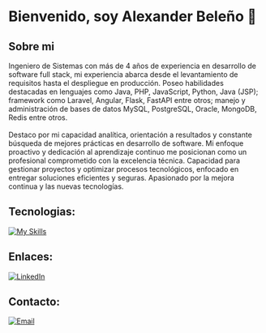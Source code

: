 # Bienvenido, soy Alexander Beleño 👋

## Sobre mi

Ingeniero de Sistemas con más de 4 años de experiencia en desarrollo de software full stack, mi experiencia abarca desde el levantamiento de requisitos hasta el despliegue en producción. Poseo habilidades destacadas en lenguajes como Java, PHP, JavaScript, Python, Java (JSP); framework como Laravel, Angular, Flask, FastAPI entre otros; manejo y administración de bases de datos MySQL, PostgreSQL, Oracle, MongoDB, Redis entre otros. 
</br></br>
Destaco por mi capacidad analítica, orientación a resultados y constante búsqueda de mejores prácticas en desarrollo de software. Mi enfoque proactivo y dedicación al aprendizaje continuo me posicionan como un profesional comprometido con la excelencia técnica. Capacidad para gestionar proyectos y optimizar procesos tecnológicos, enfocado en entregar soluciones eficientes y seguras. Apasionado por la mejora continua y las nuevas tecnologías.

## Tecnologias:

[![My Skills](https://skillicons.dev/icons?i=html,css,js,php,laravel,py,flask,fastapi,ts,angular,androidstudio,anaconda,aws,azure,bash,bitbucket,bootstrap,dart,django,docker,dotnet,eclipse,electron,figma,flutter,git,github,gitlab,ai,java,jquery,linux,mongodb,mysql,nginx,nodejs,postgres,redis,sqlite,selenium,tailwind)](https://skillicons.dev)

## Enlaces:
[![LinkedIn](https://img.shields.io/badge/LinkedIn-@AlexanderBeleño-487FCF?style=for-the-badge&logo=LinkedIn&logoColor=white&labelColor=101010)](https://www.linkedin.com/in/alexander-beleño/)

## Contacto:

[![Email](https://img.shields.io/badge/alexanderbeleno16@gmail.com-email-D14836?style=for-the-badge&logo=gmail&logoColor=white&labelColor=101010)](mailto:alexanderbeleno16@gmail.com)
